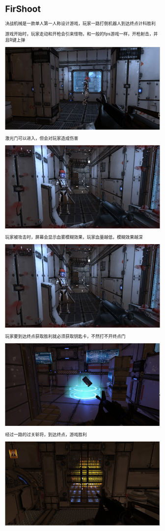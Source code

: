 # FirShoot
决战机械是一款单人第一人称设计游戏，玩家一路打倒机器人到达终点计科胜利

游戏开始时，玩家走动和开枪会引来怪物，和一般的fps游戏一样，开枪射击，并且R键上弹

![game1](https://github.com/WenHaiLu/FirShoot/blob/master/game1.png)

激光门可以进入，但会对玩家造成伤害

![game2](https://github.com/WenHaiLu/FirShoot/blob/master/game3.png)

玩家被攻击时，屏幕会显示血雾模糊效果，玩家血量越低，模糊效果越深

![game3](https://github.com/WenHaiLu/FirShoot/blob/master/game3.png)


玩家要到达终点获取胜利就必须获取钥匙卡，不然打不开终点门

![game4](https://github.com/WenHaiLu/FirShoot/blob/master/game4.png)

 经过一路的过关斩将，到达终点，游戏胜利
 
![game5](https://github.com/WenHaiLu/FirShoot/blob/master/game5.png)




